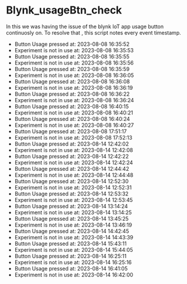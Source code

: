 # Blynk_usageBtn_check
In this we was having the issue of the blynk IoT app usage button continuosly on. To resolve that , this script notes every event timestamp.
- Button Usage pressed at: 2023-08-08 16:35:52
- Experiment is not in use at: 2023-08-08 16:35:53
- Button Usage pressed at: 2023-08-08 16:35:55
- Experiment is not in use at: 2023-08-08 16:35:56
- Button Usage pressed at: 2023-08-08 16:35:59
- Experiment is not in use at: 2023-08-08 16:36:05
- Button Usage pressed at: 2023-08-08 16:36:08
- Experiment is not in use at: 2023-08-08 16:36:19
- Button Usage pressed at: 2023-08-08 16:36:22
- Experiment is not in use at: 2023-08-08 16:36:24
- Button Usage pressed at: 2023-08-08 16:40:15
- Experiment is not in use at: 2023-08-08 16:40:21
- Button Usage pressed at: 2023-08-08 16:40:24
- Experiment is not in use at: 2023-08-08 16:40:27
- Button Usage pressed at: 2023-08-08 17:51:17
- Experiment is not in use at: 2023-08-08 17:52:13
- Button Usage pressed at: 2023-08-14 12:42:02
- Experiment is not in use at: 2023-08-14 12:42:08
- Button Usage pressed at: 2023-08-14 12:42:22
- Experiment is not in use at: 2023-08-14 12:42:24
- Button Usage pressed at: 2023-08-14 12:44:42
- Experiment is not in use at: 2023-08-14 12:44:48
- Button Usage pressed at: 2023-08-14 12:52:30
- Experiment is not in use at: 2023-08-14 12:52:31
- Button Usage pressed at: 2023-08-14 12:53:32
- Experiment is not in use at: 2023-08-14 12:53:45
- Button Usage pressed at: 2023-08-14 13:14:24
- Experiment is not in use at: 2023-08-14 13:14:25
- Button Usage pressed at: 2023-08-14 13:45:25
- Experiment is not in use at: 2023-08-14 13:46:19
- Button Usage pressed at: 2023-08-14 14:42:45
- Experiment is not in use at: 2023-08-14 14:43:39
- Button Usage pressed at: 2023-08-14 15:43:11
- Experiment is not in use at: 2023-08-14 15:44:05
- Button Usage pressed at: 2023-08-14 16:25:11
- Experiment is not in use at: 2023-08-14 16:25:16
- Button Usage pressed at: 2023-08-14 16:41:05
- Experiment is not in use at: 2023-08-14 16:42:00
